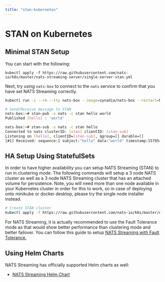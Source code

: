 ```yaml
---
title: "stan-kubernetes"
---
```

# STAN on Kubernetes

## Minimal STAN Setup

You can start with the following:

```shell
kubectl apply -f https://raw.githubusercontent.com/nats-io/k8s/master/nats-streaming-server/single-server-stan.yml
```

Next, try using `nats-box` to connect to the `nats` service to confirm that you have set NATS Streaming correctly.

```bash
kubectl run -i --rm --tty nats-box --image=synadia/nats-box --restart=Never

# Send/Receive message to STAN
nats-box:~# stan-pub -s nats -c stan hello world
Published [hello] : 'world'

nats-box:~# stan-sub -s nats -c stan hello
Connected to nats clusterID: [stan] clientID: [stan-sub]
Listening on [hello], clientID=[stan-sub], qgroup=[] durable=[]
[#1] Received: sequence:1 subject:"hello" data:"world" timestamp:1579544643374163630
```
## HA Setup Using StatefulSets

In order to have higher availability you can setup NATS Streaming \(STAN\) to run in clustering mode. The following commands will setup a 3 node NATS cluster as well as a 3 node NATS Streaming cluster that has an attached volume for persistence. Note, you will need more than one node available in your Kubernetes cluster in order for this to work, so in case of deploying onto minikube or docker desktop, please try the single node installer instead.

```bash
# Create STAN cluster
kubectl apply -f https://raw.githubusercontent.com/nats-io/k8s/master/nats-streaming-server/simple-stan.yml
```

For NATS Streaming, it is actually recommended to use the Fault Tolerance mode as that would show better performance than clustering mode and better failover. You can follow this guide to setup [NATS Streaming with Fault Tolerance.](stan-ft-k8s-aws)

## Using Helm Charts

NATS Streaming has officially supported Helm charts as well:

* [NATS Streaming Helm Chart](https://github.com/nats-io/k8s/tree/master/helm/charts/stan)
